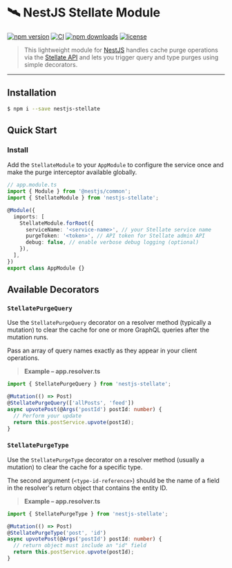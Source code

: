 # 🛰️ NestJS Stellate Module

[![npm version](https://img.shields.io/npm/v/nestjs-stellate.svg)](https://www.npmjs.com/package/nestjs-stellate)
[![CI](https://github.com/volbrene/githooks/actions/workflows/release.yml/badge.svg)](https://github.com/volbrene/githooks/actions)
[![npm downloads](https://img.shields.io/npm/dm/nestjs-stellate.svg)](https://www.npmjs.com/package/nestjs-stellate)
[![license](https://img.shields.io/npm/l/nestjs-stellate.svg)](https://www.npmjs.com/package/nestjs-stellate)

> This lightweight module for [NestJS](https://nestjs.com/) handles cache purge operations via the [Stellate API](https://stellate.io/) and lets you trigger query and type purges using simple decorators.

---

## Installation

```bash
$ npm i --save nestjs-stellate
```

## Quick Start

### Install

Add the `StellateModule` to your `AppModule` to configure the service once and make the purge interceptor available globally.

```ts
// app.module.ts
import { Module } from '@nestjs/common';
import { StellateModule } from 'nestjs-stellate';

@Module({
  imports: [
    StellateModule.forRoot({
      serviceName: '<service-name>', // your Stellate service name
      purgeToken: '<token>', // API token for Stellate admin API
      debug: false, // enable verbose debug logging (optional)
    }),
  ],
})
export class AppModule {}
```

## Available Decorators

### `StellatePurgeQuery`

Use the `StellatePurgeQuery` decorator on a resolver method (typically a mutation) to clear the cache for one or more GraphQL queries after the mutation runs.

Pass an array of query names exactly as they appear in your client operations.

> **Example – app.resolver.ts**

```ts
import { StellatePurgeQuery } from 'nestjs-stellate';

@Mutation(() => Post)
@StellatePurgeQuery(['allPosts', 'feed'])
async upvotePost(@Args('postId') postId: number) {
  // Perform your update
  return this.postService.upvote(postId);
}
```

### `StellatePurgeType`

Use the `StellatePurgeType` decorator on a resolver method (usually a mutation) to clear the cache for a specific type.

The second argument (`<type-id-reference>`) should be the name of a field in the resolver's return object that contains the entity ID.

> **Example – app.resolver.ts**

```ts
import { StellatePurgeType } from 'nestjs-stellate';

@Mutation(() => Post)
@StellatePurgeType('post', 'id')
async upvotePost(@Args('postId') postId: number) {
  // return object must include an "id" field
  return this.postService.upvote(postId);
}
```
